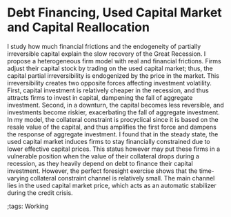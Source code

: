 # Debt Financing, Used Capital Market and Capital Reallocation

I study how much financial frictions and the endogeneity of partially irreversible
capital explain the slow recovery of the Great Recession. I propose a heterogeneous
firm model with real and financial frictions. Firms adjust their capital stock by trading
on the used capital market; thus, the capital partial irreversibility is endogenized by the
price in the market. This irreversibility creates two opposite forces affecting investment
volatility. First, capital investment is relatively cheaper in the recession, and thus
attracts firms to invest in capital, dampening the fall of aggregate investment. Second,
in a downturn, the capital becomes less reversible, and investments become riskier,
exacerbating the fall of aggregate investment. In my model, the collateral constraint is
procyclical since it is based on the resale value of the capital, and thus amplifies the first
force and dampens the response of aggregate investment. I found that in the steady
state, the used capital market induces firms to stay financially constrained due to lower
effective capital prices. This status however may put these firms in a vulnerable position
when the value of their collateral drops during a recession, as they heavily depend on
debt to finance their capital investment. However, the perfect foresight exercise shows
that the time-varying collateral constraint channel is relatively small. The main channel
lies in the used capital market price, which acts as an automatic stabilizer during the
credit crisis.


;tags: Working

